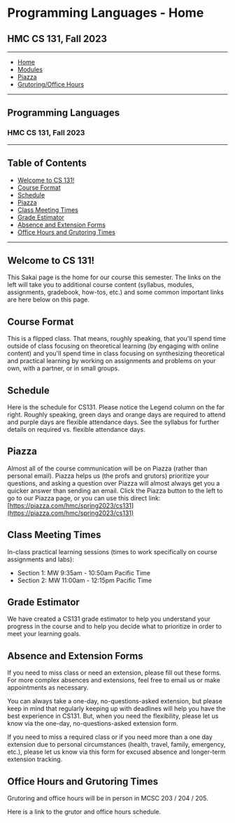 # Programming Languages - Home

## HMC CS 131, Fall 2023

---

- [Home](#header)
- [Modules](modules.html)
- [Piazza](#piazza)
- [Grutoring/Office Hours](#grutoring)

---

## Programming Languages

### HMC CS 131, Fall 2023

---

## Table of Contents

- [Welcome to CS 131!](#welcome)
- [Course Format](#course-format)
- [Schedule](#schedule)
- [Piazza](#piazza)
- [Class Meeting Times](#class-meeting-times)
- [Grade Estimator](#grade-estimator)
- [Absence and Extension Forms](#absence-and-extension-forms)
- [Office Hours and Grutoring Times](#office-hours-grutoring)

---

## Welcome to CS 131!

This Sakai page is the home for our course this semester. The links on the left will take you to additional course content (syllabus, modules, assignments, gradebook, how-tos, etc.) and some common important links are here below on this page.

## Course Format

This is a flipped class. That means, roughly speaking, that you'll spend time outside of class focusing on theoretical learning (by engaging with online content) and you'll spend time in class focusing on synthesizing theoretical and practical learning by working on assignments and problems on your own, with a partner, or in small groups.

## Schedule

Here is the schedule for CS131. Please notice the Legend column on the far right. Roughly speaking, green days and orange days are required to attend and purple days are flexible attendance days. See the syllabus for further details on required vs. flexible attendance days.

## Piazza

Almost all of the course communication will be on Piazza (rather than personal email). Piazza helps us (the profs and grutors) prioritize your questions, and asking a question over Piazza will almost always get you a quicker answer than sending an email. Click the Piazza button to the left to go to our Piazza page, or you can use this direct link: [https://piazza.com/hmc/spring2023/cs131](https://piazza.com/hmc/spring2023/cs131)

## Class Meeting Times

In-class practical learning sessions (times to work specifically on course assignments and labs):

- Section 1: MW 9:35am - 10:50am Pacific Time
- Section 2: MW 11:00am - 12:15pm Pacific Time

## Grade Estimator

We have created a CS131 grade estimator to help you understand your progress in the course and to help you decide what to prioritize in order to meet your learning goals.

## Absence and Extension Forms

If you need to miss class or need an extension, please fill out these forms. For more complex absences and extensions, feel free to email us or make appointments as necessary.

You can always take a one-day, no-questions-asked extension, but please keep in mind that regularly keeping up with deadlines will help you have the best experience in CS131. But, when you need the flexibility, please let us know via the one-day, no-questions-asked extension form.

If you need to miss a required class or if you need more than a one day extension due to personal circumstances (health, travel, family, emergency, etc.), please let us know via this form for excused absence and longer-term extension tracking.

## Office Hours and Grutoring Times

Grutoring and office hours will be in person in MCSC 203 / 204 / 205.

Here is a link to the grutor and office hours schedule.
